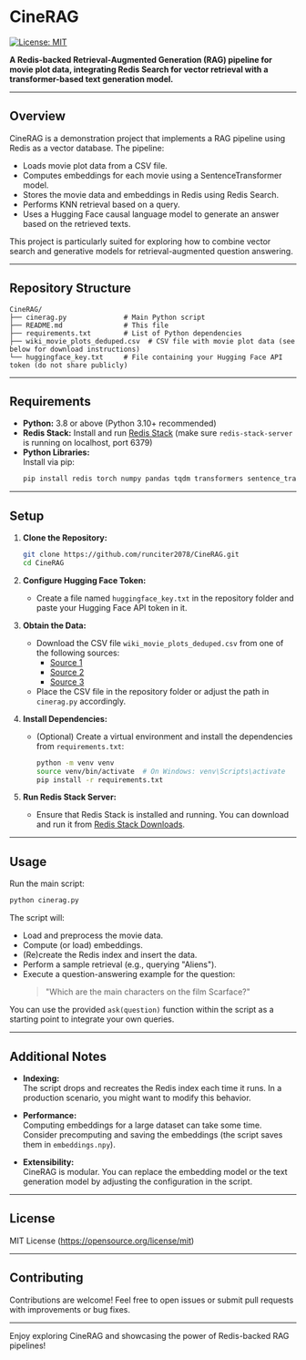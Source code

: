 # CineRAG

[![License: MIT](https://img.shields.io/badge/License-MIT-yellow.svg)](LICENSE)

**A Redis-backed Retrieval-Augmented Generation (RAG) pipeline for movie plot data, integrating Redis Search for vector retrieval with a transformer-based text generation model.**

---

## Overview

CineRAG is a demonstration project that implements a RAG pipeline using Redis as a vector database. The pipeline:
- Loads movie plot data from a CSV file.
- Computes embeddings for each movie using a SentenceTransformer model.
- Stores the movie data and embeddings in Redis using Redis Search.
- Performs KNN retrieval based on a query.
- Uses a Hugging Face causal language model to generate an answer based on the retrieved texts.

This project is particularly suited for exploring how to combine vector search and generative models for retrieval-augmented question answering.

---

## Repository Structure

```
CineRAG/
├── cinerag.py              # Main Python script
├── README.md               # This file
├── requirements.txt        # List of Python dependencies
├── wiki_movie_plots_deduped.csv  # CSV file with movie plot data (see below for download instructions)
└── huggingface_key.txt     # File containing your Hugging Face API token (do not share publicly)
```

---

## Requirements

- **Python:** 3.8 or above (Python 3.10+ recommended)
- **Redis Stack:** Install and run [Redis Stack](https://redis.io/docs/stack/get-started/install/) (make sure `redis-stack-server` is running on localhost, port 6379)
- **Python Libraries:**  
  Install via pip:
  ```bash
  pip install redis torch numpy pandas tqdm transformers sentence_transformers
  ```

---

## Setup

1. **Clone the Repository:**
   ```bash
   git clone https://github.com/runciter2078/CineRAG.git
   cd CineRAG
   ```

2. **Configure Hugging Face Token:**
   - Create a file named `huggingface_key.txt` in the repository folder and paste your Hugging Face API token in it.

3. **Obtain the Data:**
   - Download the CSV file `wiki_movie_plots_deduped.csv` from one of the following sources:
     - [Source 1](https://github.com/kiq005/movie-recommendation/blob/master/src/dataset/wiki_movie_plots_deduped.csv)
     - [Source 2](https://github.com/giorgossideris/movie_plots_nlp/blob/main/data/wiki_movie_plots_deduped.csv)
     - [Source 3](https://www.kaggle.com/datasets/jrobischon/wikipedia-movie-plots)
   - Place the CSV file in the repository folder or adjust the path in `cinerag.py` accordingly.

4. **Install Dependencies:**
   - (Optional) Create a virtual environment and install the dependencies from `requirements.txt`:
     ```bash
     python -m venv venv
     source venv/bin/activate  # On Windows: venv\Scripts\activate
     pip install -r requirements.txt
     ```

5. **Run Redis Stack Server:**
   - Ensure that Redis Stack is installed and running. You can download and run it from [Redis Stack Downloads](https://redis.io/docs/stack/get-started/install/).

---

## Usage

Run the main script:
```bash
python cinerag.py
```

The script will:
- Load and preprocess the movie data.
- Compute (or load) embeddings.
- (Re)create the Redis index and insert the data.
- Perform a sample retrieval (e.g., querying "Aliens").
- Execute a question-answering example for the question:
  > "Which are the main characters on the film Scarface?"

You can use the provided `ask(question)` function within the script as a starting point to integrate your own queries.

---

## Additional Notes

- **Indexing:**  
  The script drops and recreates the Redis index each time it runs. In a production scenario, you might want to modify this behavior.

- **Performance:**  
  Computing embeddings for a large dataset can take some time. Consider precomputing and saving the embeddings (the script saves them in `embeddings.npy`).

- **Extensibility:**  
  CineRAG is modular. You can replace the embedding model or the text generation model by adjusting the configuration in the script.

---

## License

MIT License (https://opensource.org/license/mit)

---

## Contributing

Contributions are welcome! Feel free to open issues or submit pull requests with improvements or bug fixes.

---

Enjoy exploring CineRAG and showcasing the power of Redis-backed RAG pipelines!
```
